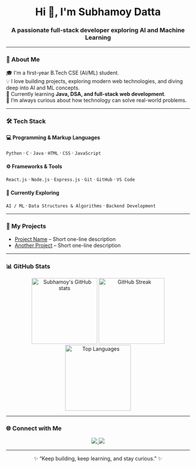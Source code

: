 <h1 align="center">Hi 👋, I'm Subhamoy Datta</h1>
<h3 align="center">A passionate full-stack developer exploring AI and Machine Learning</h3>

---

### 🧠 About Me  
🎓 I'm a first-year B.Tech CSE (AI/ML) student.  
💡 I love building projects, exploring modern web technologies, and diving deep into AI and ML concepts.  
🚀 Currently learning **Java, DSA, and full-stack web development**.  
🌱 I’m always curious about how technology can solve real-world problems.  

---

### 🛠️ Tech Stack

#### 💻 Programming & Markup Languages  
`Python` · `C` · `Java` · `HTML` · `CSS` · `JavaScript`

#### ⚙️ Frameworks & Tools  
`React.js` · `Node.js` · `Express.js` · `Git` · `GitHub` · `VS Code`

#### 🧩 Currently Exploring  
`AI / ML` · `Data Structures & Algorithms` · `Backend Development`

---

### 🚀 My Projects
<ul>
  <li><a href="https://github.com/subhamoydatta703/project-name">Project Name</a> – Short one-line description</li>
  <li><a href="https://github.com/subhamoydatta703/another-project">Another Project</a> – Short one-line description</li>
</ul>

---

### 📊 GitHub Stats

<div align="center">

  <!-- GitHub Stats Card -->
  <img src="https://github-readme-stats.vercel.app/api?username=subhamoydatta703&show_icons=true&theme=tokyonight&hide_border=true" alt="Subhamoy's GitHub stats" height="180px"/>

  <!-- Streak Stats Card (Alternate Link for Better Loading) -->
  <img src="https://streak-stats.demolab.com?user=subhamoydatta703&theme=tokyonight&hide_border=true" alt="GitHub Streak" height="180px"/>

  <!-- Top Languages Card -->
  <img src="https://github-readme-stats.vercel.app/api/top-langs/?username=subhamoydatta703&layout=compact&theme=tokyonight&hide_border=true" alt="Top Languages" height="180px"/>

</div>

---

### 🌐 Connect with Me

<p align="center">
  <a href="https://github.com/subhamoydatta703" target="_blank">
    <img src="https://img.shields.io/badge/GitHub-181717?style=for-the-badge&logo=github&logoColor=white"/>
  </a>
  <a href="https://x.com/codebysubhamoy" target="_blank">
    <img src="https://img.shields.io/badge/Twitter (X)-000000?style=for-the-badge&logo=x&logoColor=white"/>
  </a>
</p>

---

<p align="center">
✨ “Keep building, keep learning, and stay curious.” ✨
</p>
